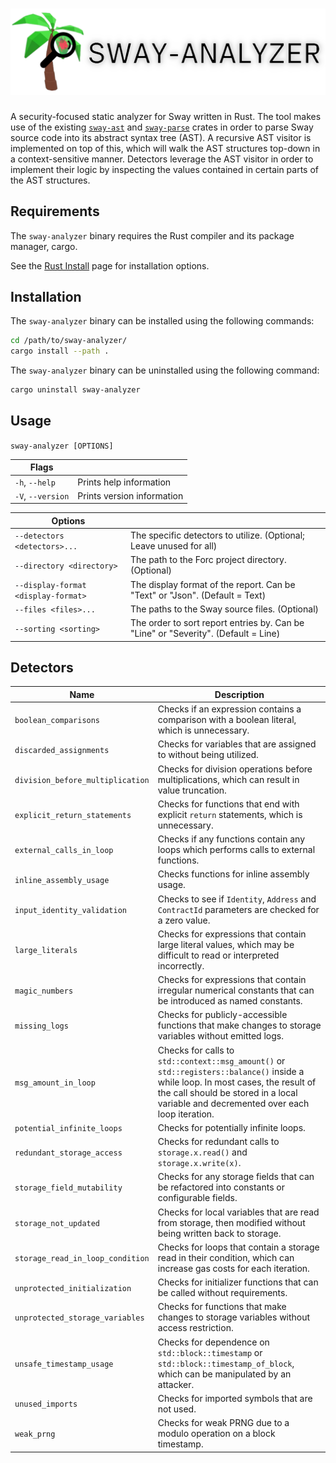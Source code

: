 # ![](assets/banner.png)

A security-focused static analyzer for Sway written in Rust. The tool makes use of the existing [`sway-ast`](https://github.com/FuelLabs/sway/tree/master/sway-ast) and [`sway-parse`](https://github.com/FuelLabs/sway/tree/master/sway-parse) crates in order to parse Sway source code into its abstract syntax tree (AST). A recursive AST visitor is implemented on top of this, which will walk the AST structures top-down in a context-sensitive manner. Detectors leverage the AST visitor in order to implement their logic by inspecting the values contained in certain parts of the AST structures.

## Requirements

The `sway-analyzer` binary requires the Rust compiler and its package manager, cargo.

See the [Rust Install](https://www.rust-lang.org/tools/install) page for installation options.

## Installation

The `sway-analyzer` binary can be installed using the following commands:

```bash
cd /path/to/sway-analyzer/
cargo install --path .
```

The `sway-analyzer` binary can be uninstalled using the following command:

```bash
cargo uninstall sway-analyzer
```

## Usage

`sway-analyzer [OPTIONS]`

| Flags | |
|-|-|
| `-h`, `--help` | Prints help information |
| `-V`, `--version` | Prints version information |

| Options | |
|-|-|
| `--detectors <detectors>...` | The specific detectors to utilize. (Optional; Leave unused for all) |
| `--directory <directory>` | The path to the Forc project directory. (Optional) |
| `--display-format <display-format>` | The display format of the report. Can be "Text" or "Json". (Default = Text) |
| `--files <files>...` | The paths to the Sway source files. (Optional) |
| `--sorting <sorting>` | The order to sort report entries by. Can be "Line" or "Severity". (Default = Line) |

## Detectors

| Name | Description |
|-|-|
| `boolean_comparisons` | Checks if an expression contains a comparison with a boolean literal, which is unnecessary. |
| `discarded_assignments` | Checks for variables that are assigned to without being utilized. |
| `division_before_multiplication` | Checks for division operations before multiplications, which can result in value truncation. |
| `explicit_return_statements` | Checks for functions that end with explicit `return` statements, which is unnecessary. |
| `external_calls_in_loop` | Checks if any functions contain any loops which performs calls to external functions. |
| `inline_assembly_usage` | Checks functions for inline assembly usage. |
| `input_identity_validation` | Checks to see if `Identity`, `Address` and `ContractId` parameters are checked for a zero value. |
| `large_literals` | Checks for expressions that contain large literal values, which may be difficult to read or interpreted incorrectly. |
| `magic_numbers` | Checks for expressions that contain irregular numerical constants that can be introduced as named constants. |
| `missing_logs` | Checks for publicly-accessible functions that make changes to storage variables without emitted logs. |
| `msg_amount_in_loop` | Checks for calls to `std::context::msg_amount()` or `std::registers::balance()` inside a while loop. In most cases, the result of the call should be stored in a local variable and decremented over each loop iteration. |
| `potential_infinite_loops` | Checks for potentially infinite loops. |
| `redundant_storage_access` | Checks for redundant calls to `storage.x.read()` and `storage.x.write(x)`. |
| `storage_field_mutability` | Checks for any storage fields that can be refactored into constants or configurable fields. |
| `storage_not_updated` | Checks for local variables that are read from storage, then modified without being written back to storage. |
| `storage_read_in_loop_condition` | Checks for loops that contain a storage read in their condition, which can increase gas costs for each iteration. |
| `unprotected_initialization` | Checks for initializer functions that can be called without requirements. |
| `unprotected_storage_variables` | Checks for functions that make changes to storage variables without access restriction. |
| `unsafe_timestamp_usage` | Checks for dependence on `std::block::timestamp` or `std::block::timestamp_of_block`, which can be manipulated by an attacker. |
| `unused_imports` | Checks for imported symbols that are not used. |
| `weak_prng` | Checks for weak PRNG due to a modulo operation on a block timestamp. |
